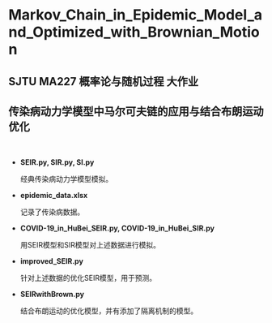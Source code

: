 # Markov_Chain_in_Epidemic_Model_and_Optimized_with_Brownian_Motion
## SJTU MA227 概率论与随机过程 大作业
## 传染病动力学模型中马尔可夫链的应用与结合布朗运动优化
&nbsp; 

- **SEIR.py, SIR.py, SI.py**

  经典传染病动力学模型模拟。
- **epidemic_data.xlsx**

  记录了传染病数据。
- **COVID-19_in_HuBei_SEIR.py, COVID-19_in_HuBei_SIR.py**

  用SEIR模型和SIR模型对上述数据进行模拟。
- **improved_SEIR.py**

  针对上述数据的优化SEIR模型，用于预测。
- **SEIRwithBrown.py**

  结合布朗运动的优化模型，并有添加了隔离机制的模型。
